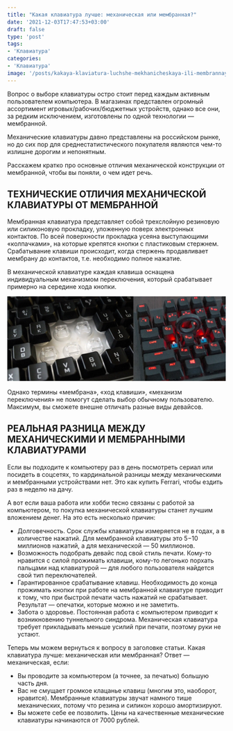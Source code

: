 ```yaml
---
title: "Какая клавиатура лучше: механическая или мембранная?"
date: '2021-12-03T17:47:53+03:00'
draft: false
type: 'post'
tags:
- 'Клавиатура'
categories:
- 'Клавиатура'
image: '/posts/kakaya-klaviatura-luchshe-mekhanicheskaya-ili-membrannaya/files/69b491b502aa15613e32325ed60b70f0.jpeg'
---
```



Вопрос о выборе клавиатуры остро стоит перед каждым активным пользователем компьютера. В магазинах представлен огромный ассортимент игровых/рабочих/бюджетных устройств, однако все они, за редким исключением, изготовлены по одной технологии — мембранной.

Механические клавиатуры давно представлены на российском рынке, но до сих пор для среднестатистического покупателя являются чем-то излишне дорогим и непонятным.

Расскажем кратко про основные отличия механической конструкции от мембранной, чтобы вы поняли, о чем идет речь.

## ТЕХНИЧЕСКИЕ ОТЛИЧИЯ МЕХАНИЧЕСКОЙ КЛАВИАТУРЫ ОТ МЕМБРАННОЙ

Мембранная клавиатура представляет собой трехслойную резиновую или силиконовую прокладку, уложенную поверх электронных контактов. По всей поверхности прокладка усеяна выступающими «колпачками», на которые крепятся кнопки с пластиковым стержнем. Срабатывание клавиши происходит, когда стержень продавливает мембрану до контактов, т.е. необходимо полное нажатие.

В механической клавиатуре каждая клавиша оснащена индивидуальным механизмом переключения, который срабатывает примерно на середине хода кнопки.


![Отличия мембранной и механической клавиатуры](files/6e8f2c95e77960074e832f9f8202b934.jpg)


Однако термины «мембрана», «ход клавиши», «механизм переключения» не помогут сделать выбор обычному пользователю. Максимум, вы сможете внешне отличать разные виды девайсов.

## РЕАЛЬНАЯ РАЗНИЦА МЕЖДУ МЕХАНИЧЕСКИМИ И МЕМБРАННЫМИ КЛАВИАТУРАМИ

Если вы подходите к компьютеру раз в день посмотреть сериал или посидеть в соцсетях, то кардинальной разницы между механическими и мембранными устройствами нет. Это как купить Ferrari, чтобы ездить раз в неделю на дачу.

А вот если ваша работа или хобби тесно связаны с работой за компьютером, то покупка механической клавиатуры станет лучшим вложением денег. На это есть несколько причин:

-   Долговечность. Срок службы клавиатуры измеряется не в годах, а в количестве нажатий. Для мембранной клавиатуры это 5−10 миллионов нажатий, а для механической — 50 миллионов.
-   Возможность подобрать девайс под свой стиль печати. Кому-то нравится с силой прожимать клавиши, кому-то легонько порхать пальцами над клавиатурой — для любого пользователя найдется свой тип переключателей.
-   Гарантированное срабатывание клавиш. Необходимость до конца прожимать кнопки при работе на мембранной клавиатуре приводит к тому, что при быстрой печати часть нажатий не срабатывает. Результат — опечатки, которые можно и не заметить.
-   Забота о здоровье. Постоянная работа с компьютером приводит к возникновению туннельного синдрома. Механическая клавиатура требует прикладывать меньше усилий при печати, поэтому руки не устают.

Теперь мы можем вернуться к вопросу в заголовке статьи. Какая клавиатура лучше: механическая или мембранная? Ответ — механическая, если:

-   Вы проводите за компьютером (а точнее, за печатью) большую часть дня.
-   Вас не смущает громкое клацанье клавиш (многим это, наоборот, нравится). Мембранные клавиатуры звучат намного тише механических, потому что резина и силикон хорошо амортизируют.
-   Вы можете себе ее позволить. Цены на качественные механические клавиатуры начинаются от 7000 рублей.